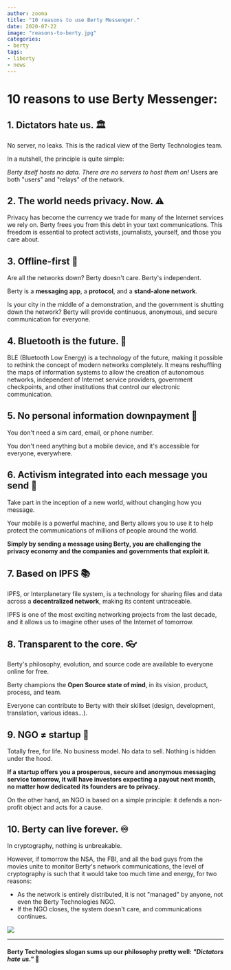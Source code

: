 ```yaml
---
author: zooma
title: "10 reasons to use Berty Messenger."
date: 2020-07-22
image: "reasons-to-berty.jpg"
categories:
- berty
tags:
- liberty
- news
---
```




# 10 reasons to use Berty Messenger:

## **1. Dictators hate us.** 🏛

No server, no leaks. This is the radical view of the Berty Technologies team.

In a nutshell, the principle is quite simple: 

*Berty itself hosts no data. There are no servers to host them on!* Users are both "users" and "relays" of the network.

## **2. The world needs privacy. Now.** :warning: 

Privacy has become the currency we trade for many of the Internet services we rely on. Berty frees you from this debt in your text communications. This freedom is essential to protect activists, journalists, yourself, and those you care about.

## **3. Offline-first** :mobile_phone_off: 

Are all the networks down? Berty doesn't care. Berty's independent.

Berty is a **messaging app**, a **protocol**, and a **stand-alone network**.

Is your city in the middle of a demonstration, and the government is shutting down the network? Berty will provide continuous, anonymous, and secure communication for everyone. 

## **4. Bluetooth is the future. 🔵** 

BLE (Bluetooth Low Energy) is a technology of the future, making it possible to rethink the concept of modern networks completely. It means reshuffling the maps of information systems to allow the creation of autonomous networks, independent of Internet service providers, government checkpoints, and other institutions that control our electronic communication.

## **5. No personal information downpayment 🙇** 

You don't need a sim card, email, or phone number.

You don't need anything but a mobile device, and it's accessible for everyone, everywhere.

## **6. Activism integrated into each message you send 💬**

Take part in the inception of a new world, without changing how you message. 

Your mobile is a powerful machine, and Berty allows you to use it to help protect the communications of millions of people around the world. 

**Simply by sending a message using Berty, you are challenging the privacy economy and the companies and governments that exploit it.**


## 7. **Based on IPFS** 📚

IPFS, or Interplanetary file system, is a technology for sharing files and data across a **decentralized network**, making its content untraceable.

IPFS is one of the most exciting networking projects from the last decade, and it allows us to imagine other uses of the Internet of tomorrow.

## 8. **Transparent to the core.** 👓

Berty's philosophy, evolution, and source code are available to everyone online for free.

Berty champions the **Open Source state of mind**, in its vision, product, process, and team.

Everyone can contribute to Berty with their skillset (design, development, translation, various ideas...).

## 9. **NGO ≠ startup 💚** 

Totally free, for life. No business model. No data to sell. Nothing is hidden under the hood. 

**If a startup offers you a prosperous, secure and anonymous messaging service tomorrow, it will have investors expecting a payout next month, no matter how dedicated its founders are to privacy.**

On the other hand, an NGO is based on a simple principle: it defends a non-profit object and acts for a cause.

## **10. Berty can live forever. ♾️** 

In cryptography, nothing is unbreakable.

However, if tomorrow the NSA, the FBI, and all the bad guys from the movies unite to monitor Berty's network communications, the level of cryptography is such that it would take too much time and energy, for two reasons:

 - As the network is entirely distributed, it is not "managed" by anyone, not even the Berty Technologies NGO.
 - If the NGO closes, the system doesn't care, and communications continues.

![](https://i.imgur.com/irIqxL5.jpg)

-----

#### **Berty Technologies slogan sums up our philosophy pretty well: *"Dictators hate us."*** 🤘



